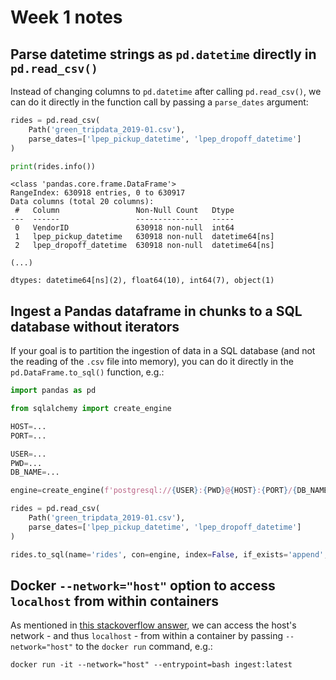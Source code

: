 # Week 1 notes

## Parse datetime strings as `pd.datetime` directly in `pd.read_csv()`

Instead of changing columns to `pd.datetime` after calling `pd.read_csv()`, we can do it directly in the function call by passing a `parse_dates` argument:

```python
rides = pd.read_csv(
    Path('green_tripdata_2019-01.csv'), 
    parse_dates=['lpep_pickup_datetime', 'lpep_dropoff_datetime']
)

print(rides.info())
```

```
<class 'pandas.core.frame.DataFrame'>
RangeIndex: 630918 entries, 0 to 630917
Data columns (total 20 columns):
 #   Column                 Non-Null Count   Dtype         
---  ------                 --------------   -----         
 0   VendorID               630918 non-null  int64         
 1   lpep_pickup_datetime   630918 non-null  datetime64[ns]
 2   lpep_dropoff_datetime  630918 non-null  datetime64[ns]

(...)

dtypes: datetime64[ns](2), float64(10), int64(7), object(1)
```

## Ingest a Pandas dataframe in chunks to a SQL database without iterators

If your goal is to partition the ingestion of data in a SQL database (and not the reading of the `.csv` file into memory), you can do it directly in the `pd.DataFrame.to_sql()` function, e.g.:

```python
import pandas as pd

from sqlalchemy import create_engine

HOST=...
PORT=...

USER=...
PWD=...
DB_NAME=...

engine=create_engine(f'postgresql://{USER}:{PWD}@{HOST}:{PORT}/{DB_NAME}')

rides = pd.read_csv(
    Path('green_tripdata_2019-01.csv'), 
    parse_dates=['lpep_pickup_datetime', 'lpep_dropoff_datetime']
)

rides.to_sql(name='rides', con=engine, index=False, if_exists='append', chunksize=10000)
```

## Docker `--network="host"` option to access `localhost` from within containers

As mentioned in [this stackoverflow answer](https://stackoverflow.com/a/24326540/6660861), we can access the host's network - and thus `localhost` - from within a container by passing `--network="host"` to the `docker run` command, e.g.:

```
docker run -it --network="host" --entrypoint=bash ingest:latest
```
